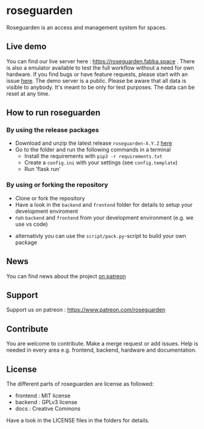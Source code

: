 # roseguarden

Roseguarden is an access and management system for spaces.

## Live demo

You can find our live server here : https://roseguarden.fabba.space .
There is also a emulator available to test the full workflow without a need for own hardware.
If you find bugs or have feature requests, please start with an issue [here](https://gitlab.com/roseguarden/roseguarden/-/issues). 
The demo server is a public. Please be aware that all data is visible to anybody.
It's meant to be only for test purposes. The data can be reset at any time. 

## How to run roseguarden

### By using the release packages

* Download and unzip the latest release `roseguarden-X.Y.Z` [here](https://gitlab.com/roseguarden/roseguarden/-/releases) 
* Go to the folder and run the following commands in a terminal
    * Install the requirements with `pip3 -r requirements.txt`
    * Create a `config.ini` with your settings (see `config.template`) 
    * Run 'flask run'

### By using or forking the repository

* Clone or fork the repository
* Have a look in the `backend` and `frontend` folder for details to setup your development enviroment
* run `backend` and `frontend` from your development environment (e.g. we use vs code)
+ alternativly you can use the `script/pack.py`-script to build your own package 

## News

You can find news about the project [on patreon](https://www.patreon.com/roseguarden)

## Support 

Support us on patreon : https://www.patreon.com/roseguarden 

## Contribute

You are welcome to contribute. Make a merge request or add issues.
Help is needed in every area e.g. frontend, backend, hardware and documentation.

## License

The different parts of roseguarden are license as followed:

* frontend : MIT license
* backend : GPLv3 license
* docs : Creative Commons

Have a look in the LICENSE files in the folders for details.
